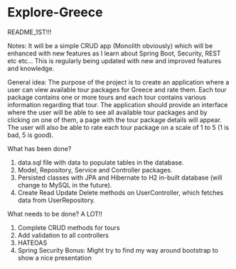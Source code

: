 # Explore-Greece

 README_1ST!!!

Notes:
It will be a simple CRUD app (Monolith obviously) which will be enhanced with new features as I learn about 
Spring Boot, Security, REST etc etc... This is regularly being updated with new and improved features and knowledge.

General idea:
The purpose of the project is to create an application where a user can view available tour packages for
Greece and rate them. Each tour package contains one or more tours and each tour contains various
information regarding that tour. The application should provide an interface where the user will be able
to see all available tour packages and by clicking on one of them, a page with the tour package details
will appear. The user will also be able to rate each tour package on a scale of 1 to 5 (1 is bad, 5 is good).

What has been done?
1. data.sql file with data to populate tables in the database.
2. Model, Repository, Service and Controller packages.
3. Persisted classes with JPA and Hibernate to H2 in-built database (will change to MySQL in the future).
3. Create Read Update Delete methods on UserController,  which fetches data from UserRepository.

What needs to be done? A LOT!!
1. Complete CRUD methods for tours
2. Add validation to all controllers
3. HATEOAS 
4. Spring Security
Bonus: Might try to find my way around bootstrap to show a nice presentation
